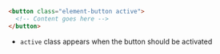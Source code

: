 
```html label="Structure"
<button class="element-button active">
  <!-- Content goes here -->
</button>
```

- `active` class appears when the button should be activated
